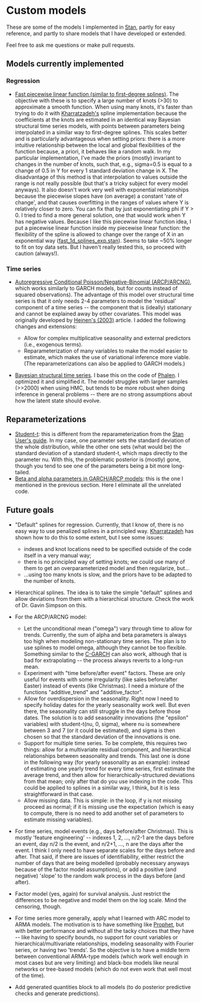 # Custom models

These are some of the models I implemented in [Stan](https://mc-stan.org/),
partly for easy reference, and partly to share models that I have developed or
extended.

Feel free to ask me questions or make pull requests.

## Models currently implemented 

### Regression

* [Fast piecewise linear function (similar to first-degree splines)](https://github.com/davidmpinho/custom-models/blob/main/regression/piecewise_linear.stan).
The objective with these is to specify a large number of knots (>30) to approximate a smooth function. When using many knots, it's faster
than trying to do it with [Kharratzadeh's](https://mc-stan.org/users/documentation/case-studies/splines_in_stan.html) spline implementation because the
coefficients at the knots are estimated in an identical way Bayesian structural time series models, with points between parameters being interpolated 
in a similar way to first-degree splines. This scales better and is particularly advantageous when setting priors: there is a more intuitive
relationship between the local and global flexibilities of the function because, a priori, it behaves like a random walk. 
In my particular implementation, I've made the priors 
(mostly) invariant to changes in the number of knots, such that, e.g., sigma=0.5 is equal to a change of 0.5 in Y for every 1 standard deviation change in X. 
The disadvantage of this method is that interpolation to values outside the range is not really possible (but that's a tricky subject for every model anyways). 
It also doesn't work very well with exponential relationships because the piecewise slopes have (on average) a constant 'rate of change', and that causes 
overfitting in the ranges of values where Y is relatively closer to zero. You can fix that by just exponentiating phi if Y > 0. I tried to find a more 
general solution, one that would work when Y has negative values. Because I like this piecewise linear function idea, I put a piecewise linear function inside 
my piecewise linear function: the flexibility of the spline is allowed to change over the range of X in an exponential way
([fast_1d_splines_exp.stan](https://github.com/davidmpinho/custom-models/blob/main/regression/piecewise_linear_exp.stan)). Seems 
to take ~50% longer to fit on toy data sets. But I haven't really tested this, so proceed with caution (always!).

### Time series

* [Autoregressive Conditional Poisson/Negative-Binomial (ARCP/ARCNG)](https://github.com/davidmpinho/custom-models/blob/main/time_series/autoregressive_conditional.stan),
 which works similarly to GARCH models, but for counts instead of squared
observations).  The advantage of this model over structural time series is that
it only needs 2-4 parameters to model the 'residual' component of a time series
-- the component that is (ideally) stationary and cannot be explained away by
other covariates.  This model was originally developed by 
[Heinen's (2003)](http://dx.doi.org/10.2139/ssrn.1117187) article. I added the
following changes and extensions:
    - Allow for complex multiplicative seasonality and external predictors
      (i.e., exogenous terms). 
    - Reparameterization of many variables to make the model easier to
      estimate, which makes the use of variational inference more viable.
      (The reparameterizations can also be applied to GARCH models.)

* [Bayesian structural time series](https://github.com/davidmpinho/custom-models/blob/main/time_series/bayes_state_space.stan). I base this on the code of 
[Phalen](https://peterphalen.github.io/ceasefire/bsts). I
optimized it and simplified it. The model struggles with larger samples (>>2000) when using
HMC, but tends to be more robust when doing inference in general problems -- there are no strong assumptions
about how the latent state should evolve.

## Reparameterizations

* [Student-t](https://github.com/davidmpinho/custom-models/blob/main/reparameterization/student_t_repar.stan): this is different from the reparameterization from the 
[Stan User's guide](Reparameterization). In my case, one parameter sets 
the standard deviation of the whole distribution, while the other one 
sets (what would be) the standard deviation of a standard student-t, 
which maps directly to the parameter nu.
With this, the problematic posterior is (mostly) gone, though you tend to see
one of the parameters being a bit more long-tailed. 
* [Beta and alpha parameters in GARCH/ARCP models](https://github.com/davidmpinho/custom-models/blob/main/reparameterization/garch_arc_repar.stan): this is the one I
mentioned in the previous section. Here I eliminate all the unrelated code. 


## Future goals

* "Default" splines for regression. Currently, that I know of, there is
no easy way to use penalized splines in a principled way. 
[Kharratzadeh](https://mc-stan.org/users/documentation/case-studies/splines_in_stan.html)
has shown how to do this to some extent, but I see some issues:
  * indexes and knot locations need to be specified outside of the
  code itself in a very manual way;
  * there is no principled way of setting knots; we could use 
  many of them to get an overparameterized model and then regularize, but...
  * ...using too many knots is slow, and the priors have to be adapted to the
  number of knots. 

* Hierarchical splines. The idea is to take the simple "default" splines and
allow deviations from them with a hierarchical structure. Check the work 
of Dr. Gavin Simpson on this. 


* For the ARCP/ARCNG model:
    - Let the unconditional mean ("omega") vary through time to allow for
      trends. Currently, the sum of alpha and beta parameters is always too high
      when modeling non-stationary time series. The plan is to use splines to
      model omega, although they cannot be too flexible. Something similar to the
      [C-GARCH](https://papers.ssrn.com/sol3/papers.cfm?abstract_id=5848) can also 
      work, although that is bad for extrapolating -- the process always reverts 
      to a long-run mean. 
    - Experiment with "time before/after event" factors. These are only useful for 
      events with some irregularity (like sales before/after Easter) instead of 
      events (like Christmas). I need a mixture of the functions "additive_trend" 
      and "additive_factor". 
    - Allow for overdispersion in the seasonality. Right now I need to specify
      holiday dates for the yearly seasonality work well. But even there,
      the seasonality can still struggle in the days before those dates. The solution
      is to add seasonality innovations (the "epsilon" variables) with student-t(nu,
      0, sigma), where nu is somewhere between 3 and 7 (or it could be estimated),
      and sigma is then chosen so that the standard deviation of the innovations is
      one.  
    - Support for multiple time series. To be complete, this requires two
      things: allow for a multivariate residual component, and hierarchical
      relationships between seasonality and trends. This last one is done in the
      following way (for yearly seasonality as an example): instead of estimating one
      yearly trend for every time series, first estimate the average trend, and then
      allow for hierarchically-structured deviations from that mean; only after that
      do you use indexing in the code. This could be applied to splines in a similar
      way, I think, but it is less straightforward in that case.  
    - Allow missing data. This is simple: in the loop, if y is not
      missing proceed as normal; if it is missing use the expectation (which is
      easy to compute, there is no need to add another set of parameters to estimate
      missing variables).
      
* For time series, model events (e.g., days before/after Christmas).
This is mostly 'feature engineering' -- indexes 1, 2, ..., n/2-1 are 
the days before an event, day n/2 is the event, and n/2+1, ..., n are the 
days after the event. I think I only need to have separate scales for the 
days before and after. That said, if there are issues of identifiability, 
either restrict the number of days that are being modelled (probably necessary
anyways because of the factor model assumptions), or add a positive 
(and negative) 'slope' to the random walk process in the days before 
(and after). 

* Factor model (yes, again) for survival analysis. Just restrict the 
differences to be negative and model them on the log scale. Mind the 
censoring, though.  

* For time series more generally, apply what I learned with ARC model to ARMA
models. The motivation is to have something like 
[Prophet](https://facebook.github.io/prophet/), but with better performance and
without all the tacky choices that they have -- like having to specify bounds,
no support for count variables or hierarchical/multivariate relationships,
modeling seasonality with Fourier series, or having two 'trends'.  So the
objective is to have a middle term between conventional ARMA-type models (which
work well enough in most cases but are very limiting) and black-box models like
neural networks or tree-based models (which do not even work that well most of
the time).

* Add generated quantities block to all models (to do posterior predictive
checks and generate predictions). 
 
